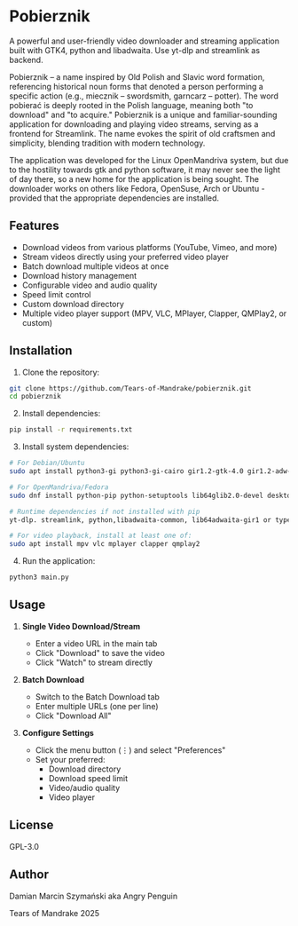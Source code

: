 # Pobierznik

A powerful and user-friendly video downloader and streaming application built with GTK4, python and libadwaita. Use yt-dlp and streamlink as backend.

Pobierznik – a name inspired by Old Polish and Slavic word formation, referencing historical noun forms that denoted a person performing a specific action (e.g., miecznik – swordsmith, garncarz – potter). The word pobierać is deeply rooted in the Polish language, meaning both "to download" and "to acquire." Pobierznik is a unique and familiar-sounding application for downloading and playing video streams, serving as a frontend for Streamlink. The name evokes the spirit of old craftsmen and simplicity, blending tradition with modern technology.

The application was developed for the Linux OpenMandriva system, but due to the hostility towards gtk and python software, it may never see the light of day there, so a new home for the application is being sought. The downloader works on others like Fedora, OpenSuse, Arch or Ubuntu - provided that the appropriate dependencies are installed.


## Features

- Download videos from various platforms (YouTube, Vimeo, and more)
- Stream videos directly using your preferred video player
- Batch download multiple videos at once
- Download history management
- Configurable video and audio quality
- Speed limit control
- Custom download directory
- Multiple video player support (MPV, VLC, MPlayer, Clapper, QMPlay2, or custom)

## Installation

1. Clone the repository:
```bash
git clone https://github.com/Tears-of-Mandrake/pobierznik.git
cd pobierznik
```

2. Install dependencies:
```bash
pip install -r requirements.txt
```

3. Install system dependencies:
```bash
# For Debian/Ubuntu
sudo apt install python3-gi python3-gi-cairo gir1.2-gtk-4.0 gir1.2-adw-1

# For OpenMandriva/Fedora
sudo dnf install python-pip python-setuptools lib64glib2.0-devel desktop-file-utils

# Runtime dependencies if not installed with pip
yt-dlp. streamlink, python,libadwaita-common, lib64adwaita-gir1 or typelib(Adw), python-gi, python-gobject3

# For video playback, install at least one of:
sudo apt install mpv vlc mplayer clapper qmplay2
```

4. Run the application:
```bash
python3 main.py
```

## Usage

1. **Single Video Download/Stream**
   - Enter a video URL in the main tab
   - Click "Download" to save the video
   - Click "Watch" to stream directly

2. **Batch Download**
   - Switch to the Batch Download tab
   - Enter multiple URLs (one per line)
   - Click "Download All"

3. **Configure Settings**
   - Click the menu button (⋮) and select "Preferences"
   - Set your preferred:
     - Download directory
     - Download speed limit
     - Video/audio quality
     - Video player

## License

GPL-3.0

## Author

Damian Marcin Szymański aka Angry Penguin

Tears of Mandrake 2025
